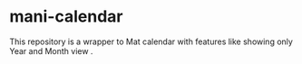 # mani-calendar
This repository is a wrapper to Mat calendar with features like showing only Year and Month view .
